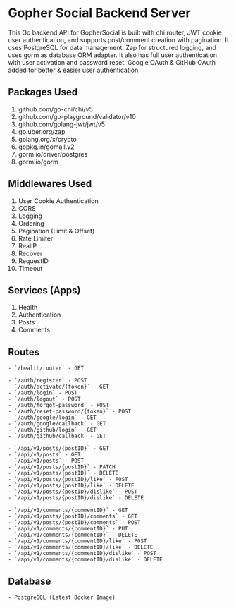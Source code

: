 # Gopher Social Backend Server

This Go backend API for GopherSocial is built with chi router, JWT cookie user authentication, and supports post/comment creation with pagination. It uses PostgreSQL for data management, Zap for structured logging, and uses gorm as database ORM adapter. It also has full user authentication with user activation and password reset. Google OAuth & GitHub OAuth added for better & easier user authentication.

## Packages Used

1. github.com/go-chi/chi/v5
2. github.com/go-playground/validator/v10
3. github.com/golang-jwt/jwt/v5
4. go.uber.org/zap
5. golang.org/x/crypto
6. gopkg.in/gomail.v2
7. gorm.io/driver/postgres
8. gorm.io/gorm

## Middlewares Used

1. User Cookie Authentication
2. CORS
3. Logging
4. Ordering
5. Pagination (Limit & Offset)
6. Rate Limiter
7. RealIP
8. Recover
9. RequestID
10. Timeout

## Services (Apps)

1. Health
2. Authentication
3. Posts
4. Comments

## Routes

    - `/health/router` - GET

    - `/auth/register` - POST
    - `/auth/activate/{token}` - GET
    - `/auth/login` - POST
    - `/auth/logout` - POST
    - `/auth/forgot-password` - POST
    - `/auth/reset-password/{token}` - POST
    - `/auth/google/login` - GET
    - `/auth/google/callback` - GET
    - `/auth/github/login` - GET
    - `/auth/github/callback` - GET

    - `/api/v1/posts/{postID}` - GET
    - `/api/v1/posts` - GET
    - `/api/v1/posts` - POST
    - `/api/v1/posts/{postID}` - PATCH
    - `/api/v1/posts/{postID}` - DELETE
    - `/api/v1/posts/{postID}/like` - POST
    - `/api/v1/posts/{postID}/like` - DELETE
    - `/api/v1/posts/{postID}/dislike` - POST
    - `/api/v1/posts/{postID}/dislike` - DELETE

    - `/api/v1/comments/{commentID}` - GET
    - `/api/v1/posts/{postID}/comments` - GET
    - `/api/v1/posts/{postID}/comments` - POST
    - `/api/v1/comments/{commentID}` - PUT
    - `/api/v1/comments/{commentID}` - DELETE
    - `/api/v1/comments/{commentID}/like` - POST
    - `/api/v1/comments/{commentID}/like` - DELETE
    - `/api/v1/comments/{commentID}/dislike` - POST
    - `/api/v1/comments/{commentID}/dislike` - DELETE

## Database

    - PostgreSQL (Latest Docker Image)
